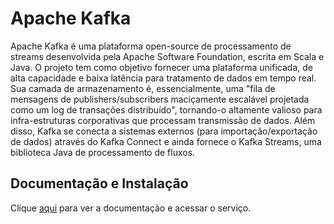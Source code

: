 # Apache Kafka

Apache Kafka é uma plataforma open-source de processamento de streams desenvolvida pela Apache Software Foundation, escrita em Scala e Java. O projeto tem como objetivo fornecer uma  plataforma unificada, de alta capacidade e baixa latência para tratamento de dados em tempo real. Sua camada de armazenamento é, essencialmente, uma "fila de mensagens de publishers/subscribers maciçamente escalável projetada como um log de transações distribuído", tornando-o altamente valioso para infra-estruturas corporativas que processam transmissão de dados. Além disso, Kafka se conecta a sistemas externos (para importação/exportação de dados) através do Kafka Connect e ainda fornece o Kafka Streams, uma biblioteca Java de processamento de fluxos.

## Documentação e Instalação

Clique [aqui](https://kafka.apache.org) para ver a documentação e acessar o serviço.
